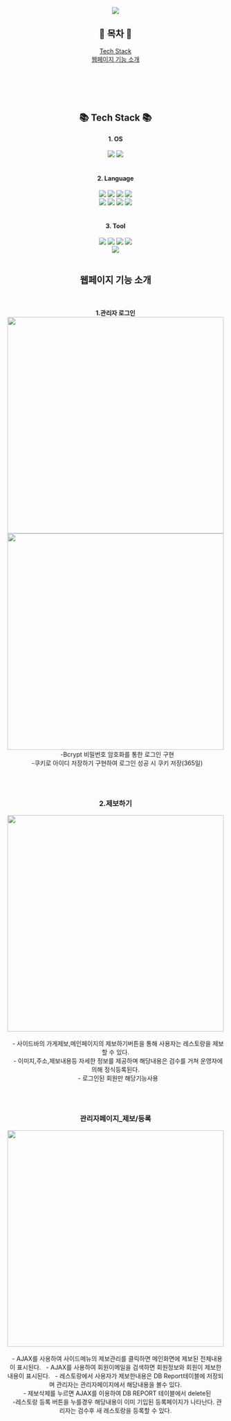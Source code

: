 
<div align=center>
<img src="https://capsule-render.vercel.app/api?type=waving&color=auto&height=200&section=header&text=read_me!&fontSize=50" />
</div>

<div align=center>
   <h2>🌟 목차 🌟</h2>

   [Tech Stack](#-tech-stack-)<br>
   [웹페이지 기능 소개](#-웹페이지-기능-소개-)
</div>


<br><br><br><br>




<div align=center>
   <h2>📚 Tech Stack 📚</h2>
</div>

<div align=center>
  <h4>1. OS</h4>
  <img src="https://img.shields.io/badge/Windows-0078D6?style=flat&logo=Windows&logoColor=white" />
  <img src="https://img.shields.io/badge/macOS-000000?style=flat&logo=macOs&logoColor=white" />
</div>

<br>

<div align=center>
  <h4>2. Language</h4>
  <img src="https://img.shields.io/badge/Java-EC8225?style=flat&logo=Java&logoColor=white" />
  <img src="https://img.shields.io/badge/HTML5-E34F26?style=flat&logo=HTML5&logoColor=white" />
  <img src="https://img.shields.io/badge/CSS3-1572B6?style=flat&logo=CSS3&logoColor=white" />
  <img src="https://img.shields.io/badge/JavaScript-F7DF1E?style=flat&logo=JavaScript&logoColor=white" />
  <br>
  <img src="https://img.shields.io/badge/jQuery-0769AD?style=flat&logo=jQuery&logoColor=white" />
  <img src="https://img.shields.io/badge/XML-000000?style=flat&logo=XML&logoColor=white" />
  <img src="https://img.shields.io/badge/JSP-000000?style=flat&logo=JSP&logoColor=white" />
  <img src="https://img.shields.io/badge/AJAX-2E84D6?style=flat&logo=AJAX&logoColor=white" />
</div>

 <br>
 <div align=center>
  <h4>3. Tool</h4>
<img src="https://img.shields.io/badge/eclipse-2C2255?style=eclipseide&logo=eclipse&logoColor=white"/>
  <img src="https://img.shields.io/badge/Apache Tomcat-F8DC75?style=flat&logo=Apache Tomcat&logoColor=white" />
  <img src="https://img.shields.io/badge/dbeaver-3B2C25?style=flat&logo=dbeaver&logoColor=white" />
  <img src="https://img.shields.io/badge/Git-F05032?style=flat&logo=Git&logoColor=white" />
  <br>
  <img src="https://img.shields.io/badge/Notion-000000?style=flat&logo=Notion&logoColor=white" />
</div>

<br>
<div align=center>
<h2> 웹페이지 기능 소개</h2>
    
<br><br>
<b>1.관리자 로그인</b><br>
<img width="500" src="https://github.com/eunyoung329/SemiProject/assets/125863767/84fc252f-b11e-405e-b558-671f72c34097"><br>
<img width="500" src="https://github.com/eunyoung329/SemiProject/assets/125863767/17f5d3e8-5dc6-4d2d-ad29-9fbdc22b3842">
<br>
&nbsp;&nbsp;-Bcrypt 비밀번호 암호화를 통한 로그인 구현<br>
&nbsp;&nbsp;-쿠키로 아이디 저장하기 구현하여 로그인 성공 시 쿠키 저장(365일)

<br><br>
<h3>2.제보하기</h3>
<img width="500" src="https://github.com/eunyoung329/SemiProject/assets/125863767/a5220e77-39d5-4682-a51b-055d3edb0fb1"><br>
<br>
&nbsp;&nbsp; - 사이드바의 가게제보,메인페이지의 제보하기버튼을 통해 사용자는 레스토랑을 제보할 수 있다. <br>
&nbsp;&nbsp; - 이미지,주소,제보내용등 자세한 정보를 제공하며 해당내용은 검수를 거쳐 운영자에 의해 정식등록된다.<br>
&nbsp;&nbsp; - 로그인된 회원만 해당기능사용


<br><br>
<h3>관리자페이지_제보/등록</h3>
<img width="500"src="https://github.com/eunyoung329/SemiProject/assets/125863767/65160601-1949-41ed-b396-0ce1e7f87cb0"><br>
<br>
&nbsp;&nbsp;- AJAX를 사용하여 사이드메뉴의 제보관리를 클릭하면 메인화면에 제보된 전체내용이 표시된다.
&nbsp;&nbsp;- AJAX를 사용하여 회원이메일을 검색하면 회원정보와 회원이 제보한 내용이 표시된다.
&nbsp;&nbsp;- 레스토랑에서 사용자가 제보한내용은 DB Report테이블에 저장되며 관리자는 관리자페이지에서 해당내용을 볼수 있다. <br>
&nbsp;&nbsp;- 제보삭제를 누르면 AJAX를 이용하여 DB REPORT 테이블에서 delete된<br>
&nbsp;&nbsp;-레스토랑 등록 버튼을 누를경우 해당내용이 이미 기입된 등록페이지가 나타난다. 관리자는 검수후 새 레스토랑을 등록할 수 있다.<br>




<br><br>
</div>
